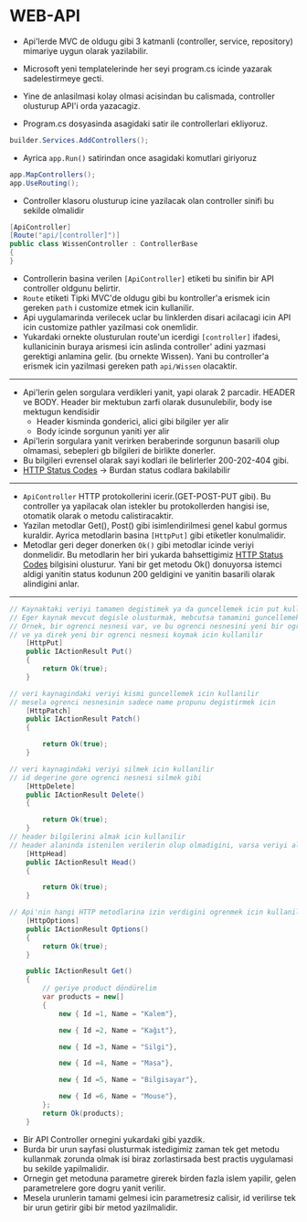 # WEB-API

- Api'lerde MVC de oldugu gibi 3 katmanli (controller, service, repository) mimariye uygun olarak yazilabilir.
- Microsoft yeni templatelerinde her seyi program.cs icinde yazarak sadelestirmeye gecti.

- Yine de anlasilmasi kolay olmasi acisindan bu calismada, controller olusturup API'i orda yazacagiz.
- Program.cs dosyasinda asagidaki satir ile controllerlari ekliyoruz.

```C#
builder.Services.AddControllers();
```

- Ayrica `app.Run()` satirindan once asagidaki komutlari giriyoruz

```C#
app.MapControllers();
app.UseRouting();
```

- Controller klasoru olusturup icine yazilacak olan controller sinifi bu sekilde olmalidir

```C#
[ApiController]
[Route("api/[controller]")]
public class WissenController : ControllerBase
{
}
```

- Controllerin basina verilen `[ApiController]` etiketi bu sinifin bir API controller oldgunu belirtir.
- `Route` etiketi Tipki MVC'de oldugu gibi bu kontroller'a erismek icin gereken `path` i customize etmek icin kullanilir.
- Api uygulamarinda verilecek uclar bu linklerden disari acilacagi icin API icin customize pathler yazilmasi cok onemlidir.
- Yukardaki ornekte olusturulan route'un icerdigi `[controller]` ifadesi, kullanicinin buraya arismesi icin aslinda controller' adini yazmasi gerektigi anlamina gelir. (bu ornekte Wissen). Yani bu controller'a erismek icin yazilmasi gereken path `api/Wissen` olacaktir.

---

- Api'lerin gelen sorgulara verdikleri yanit, yapi olarak 2 parcadir. HEADER ve BODY. Header bir mektubun zarfi olarak dusunulebilir, body ise mektugun kendisidir
  - Header kisminda gonderici, alici gibi bilgiler yer alir
  - Body icinde sorgunun yaniti yer alir
- Api'lerin sorgulara yanit verirken beraberinde sorgunun basarili olup olmamasi, sebepleri gb bilgileri de birlikte donerler.
- Bu bilgileri evrensel olarak sayi kodlari ile belirlerler 200-202-404 gibi.
- [HTTP Status Codes](https://en.wikipedia.org/wiki/List_of_HTTP_status_codes) -> Burdan status codlara bakilabilir

---

- `ApiController` HTTP protokollerini icerir.(GET-POST-PUT gibi). Bu controller ya yapilacak olan istekler bu protokollerden hangisi ise, otomatik olarak o metodu calistiracaktir.
- Yazilan metodlar Get(), Post() gibi isimlendirilmesi genel kabul gormus kuraldir. Ayrica metodlarin basina `[HttpPut]` gibi etiketler konulmalidir.
- Metodlar geri deger donerken `Ok()` gibi metodlar icinde veriyi donmelidir. Bu metodlarin her biri yukarda bahsettigimiz [HTTP Status Codes](https://en.wikipedia.org/wiki/List_of_HTTP_status_codes) bilgisini olusturur. Yani bir get metodu Ok() donuyorsa istemci aldigi yanitin status kodunun 200 geldigini ve yanitin basarili olarak alindigini anlar.

---

```C#
// Kaynaktaki veriyi tamamen degistimek ya da guncellemek icin put kullanilir
// Eger kaynak mevcut degisle olusturmak, mebcutsa tamamini guncellemek yani override icin kullanilir
// Ornek, bir ogrenci nesnesi var, ve bu ogrenci nesnesini yeni bir ogrenci nesnesi ile degistmek icin kullanilir
// ve ya direk yeni bir ogrenci nesnesi koymak icin kullanilir
    [HttpPut]
    public IActionResult Put()
    {
        return Ok(true);
    }

// veri kaynagindaki veriyi kismi guncellemek icin kullanilir
// mesela ogrenci nesnesinin sadece name propunu degistirmek icin
    [HttpPatch]
    public IActionResult Patch()
    {

        return Ok(true);
    }

// veri kaynagindaki veriyi silmek icin kullanilir
// id degerine gore ogrenci nesnesi silmek gibi
    [HttpDelete]
    public IActionResult Delete()
    {

        return Ok(true);
    }
// header bilgilerini almak icin kullanilir
// header alaninda istenilen verilerin olup olmadigini, varsa veriyi almak icin kullanilir
    [HttpHead]
    public IActionResult Head()
    {

        return Ok(true);
    }

// Api'nin hangi HTTP metodlarina izin verdigini ogrenmek icin kullanilir
    [HttpOptions]
    public IActionResult Options()
    {
        return Ok(true);
    }

    public IActionResult Get()
    {
        // geriye product döndürelim 
        var products = new[]
        {
            new { Id =1, Name = "Kalem"},

            new { Id =2, Name = "Kağıt"},

            new { Id =3, Name = "Silgi"},

            new { Id =4, Name = "Masa"},

            new { Id =5, Name = "Bilgisayar"},

            new { Id =6, Name = "Mouse"},
        };
        return Ok(products);
    }
```

- Bir API Controller ornegini yukardaki gibi yazdik.
- Burda bir urun sayfasi olusturmak istedigimiz zaman tek get metodu kullanmak zorunda olmak isi biraz zorlastirsada best practis uygulamasi bu sekilde yapilmalidir.
- Ornegin get metoduna parametre girerek birden fazla islem yapilir, gelen parametrelere gore dogru yanit verilir.
- Mesela urunlerin tamami gelmesi icin parametresiz calisir, id verilirse tek bir urun getirir gibi bir metod yazilmalidir.
